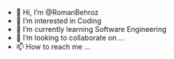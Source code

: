 - 👋 Hi, I’m @RomanBehroz
- 👀 I’m interested in Coding
- 🌱 I’m currently learning Software Engineering
- 💞️ I’m looking to collaborate on ...
- 📫 How to reach me ...

<!---
RomanBehroz/RomanBehroz is a ✨ special ✨ repository because its `README.md` (this file) appears on your GitHub profile.
You can click the Preview link to take a look at your changes.
--->
